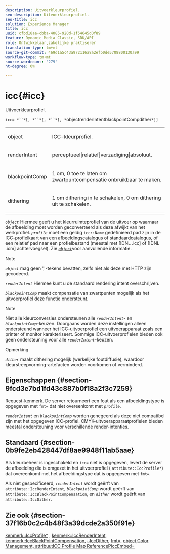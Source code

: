 ```yaml
---
description: Uitvoerkleurprofiel.
seo-description: Uitvoerkleurprofiel.
seo-title: icc
solution: Experience Manager
title: icc
uuid: cfbd18aa-cbba-4085-920d-1f54645d0f89
feature: Dynamic Media Classic, SDK/API
role: Ontwikkelaar,zakelijke praktiserer
translation-type: tm+mt
source-git-commit: 469d1a5c43a972116a8a2efb0de5708800130a99
workflow-type: tm+mt
source-wordcount: '279'
ht-degree: 0%

---
```



# icc{#icc}

Uitvoerkleurprofiel.

`icc= *``*[, *``*[, *``*[, *`objectrenderIntentblackpointCompdither`*]]`

<table id="simpletable_AC20916999004CDCBBB9888B3A8FB0A7"> 
 <tr class="strow"> 
  <td class="stentry"> <p><span class="codeph"> <span class="varname"> object</span> </span> </p></td> 
  <td class="stentry"> <p>ICC-kleurprofiel. </p></td> 
 </tr> 
 <tr class="strow"> 
  <td class="stentry"> <p><span class="codeph"> <span class="varname"> renderIntent</span></span> </p></td> 
  <td class="stentry"> <p><span class="codeph"> perceptueel|relatief|verzadiging|absoluut</span>. </p></td> 
 </tr> 
 <tr class="strow"> 
  <td class="stentry"> <p><span class="codeph"> <span class="varname"> blackpointComp</span></span> </p></td> 
  <td class="stentry"> <p>1 om, 0 toe te laten om zwartpuntcompensatie onbruikbaar te maken. </p></td> 
 </tr> 
 <tr class="strow"> 
  <td class="stentry"> <p><span class="codeph"> <span class="varname"> dithering</span></span> </p></td> 
  <td class="stentry"> <p>1 om dithering in te schakelen, 0 om dithering uit te schakelen. </p></td> 
 </tr> 
</table>

*`object`* Hiermee geeft u het kleurruimteprofiel van de uitvoer op waarnaar de afbeelding moet worden geconverteerd als deze afwijkt van het werkprofiel. *`profile`* moet een geldig  `icc::Name` gedefinieerd pad zijn in de ICC-profielkaart van een afbeeldingscatalogus of standaardcatalogus, of een relatief pad naar een profielbestand (meestal met  [!DNL .icc] of  [!DNL .icm] achtervoegsel). Zie [ *`object`*](../../../../../is-api/http-ref/image-serving-api-ref/c-http-protocol-reference/c-data-types/r-object.md#reference-2591bd24548d462782c68d138ef795a0)voor aanvullende informatie.

>[!NOTE]
>
>*`object`* mag geen &#39;,&#39;-tekens bevatten, zelfs niet als deze met HTTP zijn gecodeerd.

*`renderIntent`* Hiermee kunt u de standaard rendering intent overschrijven.

*`blackpointComp`* maakt compensatie van zwartpunten mogelijk als het uitvoerprofiel deze functie ondersteunt.

>[!NOTE]
>
>Niet alle kleurconversies ondersteunen alle *`renderIntent`*- en *`blackpointComp`*-keuzen. Doorgaans worden deze instellingen alleen ondersteund wanneer het ICC-uitvoerprofiel een uitvoerapparaat zoals een printer of monitor karakteriseert. Sommige ICC-uitvoerprofielen bieden ook geen ondersteuning voor alle *`renderIntent`*-keuzen.

Opmerking

*`dither`* maakt dithering mogelijk (werkelijke foutdiffusie), waardoor kleurstreepvorming-artefacten worden voorkomen of verminderd.

## Eigenschappen {#section-9fcd3e7bd1fd43c887b0f18a2f3c7259}

Request-kenmerk. De server retourneert een fout als een afbeeldingstype is opgegeven met `fmt=` dat niet overeenkomt met *`profile`*.

*`renderIntent`* en  *`blackpointComp`* worden genegeerd als deze niet compatibel zijn met het opgegeven ICC-profiel. CMYK-uitvoerapparaatprofielen bieden meestal ondersteuning voor verschillende render-intenties.

## Standaard {#section-0b9fe2eb428447df8ae9948f11ab5aae}

Als kleurbeheer is ingeschakeld en `icc=` niet is opgegeven, levert de server de afbeelding die is omgezet in het uitvoerprofiel ( `attribute::IccProfile*`) dat overeenkomt met het afbeeldingstype dat is opgegeven met `fmt=`.

Als niet gespecificeerd, *`renderIntent`* wordt geërft van `attribute::IccRenderIntent`, *`blackpointComp`* wordt geërft van `attribute::IccBlackPointCompensation`, en *`dither`* wordt geërft van `attribute::IccDither`.

## Zie ook {#section-37f16b0c2c4b48f3a39dcde2a350f91e}

[kenmerk::IccProfile*](../../../../../is-api/image-catalog/image-serving-api-ref/c-image-catalog-reference/c-attributes-reference/r-iccprofilecmyk.md#reference-db89f9dac33e447cadb359ec1ba27ee0) ,  [kenmerk::IccRenderIntent](../../../../../is-api/image-catalog/image-serving-api-ref/c-image-catalog-reference/c-attributes-reference/r-iccrenderintent.md#reference-012f207f28bd4406a5368d23ed95a51f),  [kenmerk::IccBlackPointCompensation](../../../../../is-api/image-catalog/image-serving-api-ref/c-image-catalog-reference/c-attributes-reference/r-iccblackpointcompensation.md#reference-357626375ee140d1807f0c05171c733f),  [::IccDither](../../../../../is-api/image-catalog/image-serving-api-ref/c-image-catalog-reference/c-attributes-reference/r-iccdither.md#reference-914d0d0567364246b4016d45c0ada85b),  [fmt=](../../../../../is-api/http-ref/image-serving-api-ref/c-http-protocol-reference/c-command-reference/r-is-http-fmt.md#reference-cdf10043423b45ba9fe15157fb3ae37a),  [ ](../../../../../is-api/http-ref/image-serving-api-ref/c-http-protocol-reference/c-data-types/r-object.md#reference-2591bd24548d462782c68d138ef795a0)  [ ](../../../../../is-api/http-ref/image-serving-api-ref/c-http-protocol-reference/c-syntax-and-features/r-color-management.md#reference-c7e4a72d589145189f7e4bcb6b4544d7)  [ ](../../../../../is-api/image-catalog/image-serving-api-ref/c-image-catalog-reference/c-icc-profile-map-reference/c-icc-profile-map-reference.md#concept-57b9148ce55249cd825cb7ee19ed057c)  [object,Color Management, attribuutICC Profile Map ReferencePiccEmbed=](../../../../../is-api/http-ref/image-serving-api-ref/c-http-protocol-reference/c-command-reference/r-iccembed.md#reference-e3b774fb322046a2a6dde3a7bab5583e)
